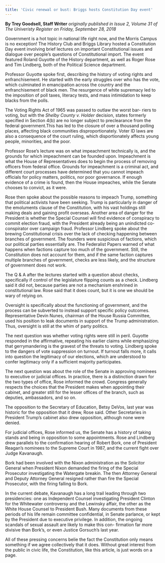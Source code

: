 ```yaml
---
title: 'Civic renewal or bust: Briggs hosts Constitution Day event'
---
```


**By Trey Goodsell, Staff Writer** _originally published in Issue 2, Volume 31 of The Univeristy Register on Friday, September 28, 2018_

Government is a hot topic in national life right now, and the Morris Campus is no exception! The History Club and Briggs Library hosted a Constitution Day event involving brief lectures on important Constitutional issues and dialogue over people’s questions of Constitutional import. The event featured Roland Guyotte of the History department, as well as Roger Rose and Tim Lindberg, both of the Political Science department. 

Professor Guyotte spoke first, describing the history of voting rights and enfranchisement. He started with the early struggles over who has the vote, which culminated in emancipation across the country and the enfranchisement of black men. The resurgence of white supremacy led to the imposition of poll taxes, literacy tests, and mass intimidation to keep blacks from the polls. 

The Voting Rights Act of 1965 was passed to outlaw the worst bar- riers to voting, but with the _Shelby County v. Holder_ decision, states formerly specified in Section 4(b) are no longer subject to preclearance from the federal government.This has led to the closure of over a thousand polling places, affecting black communities disproportionately. Voter ID laws are also a consequence of the court ruling, which disportionately affects young people, minorities, and the poor. 

Professor Rose’s lecture was on what impeachment technically is, and the grounds for which impeachment can be founded upon. Impeachment is what the House of Representatives does to begin the process of removing officers from federal office. Grounds for impeachment is a criminal act, and different court processes have determined that you cannot impeach officials for policy matters, politics, nor poor governance. If enough evidence of a crime is found, then the House impeaches, while the Senate chooses to convict, as it were. 

Rose then spoke about the possible reasons to impeach Trump, something that political activists have been seeking. Trump is particularly in danger of the emoluments clause of the Constitution, with his vast holdings still making deals and gaining profit overseas. Another area of danger for the President is whether the Special Counsel will find evidence of conspiracy to commit election fraud, with the President already being an unindicted co-conspirator over campaign fraud. Professor Lindberg spoke about the brewing Constitutional crisis over the lack of checking happening between branches of government. The founders were suspicious of factions, which our political parties essentially are. The Federalist Papers warned of what happens when factions capture too much of the government. Still, the Constitution does not account for them, and if the same faction captures multiple branches of government, checks are less likely, and the structure of government does not work.

The Q & A after the lectures started with a question about checks, specifically if control of the legislature flipping counts as a check. Lindberg said it did not, because parties are not a mechanism enshrined in constitutional law. Rose said that it does
count, but it is one we should be wary of relying on.

Oversight is specifically about the functioning of government, and the process can be subverted to instead support specific policy outcomes. Representative Devin Nunes, chairman of the House Russia Committee, used his position to leak documents in support of the Trump administration. Thus, oversight is still at the whim of party politics.

The next question was whether voting rights were still in peril. Guyotte responded in the affirmative, repeating his earlier claims while emphasizing that gerrymandering is the gravest of the threats to voting. Lindberg spoke to the dangers of vote suppression on turnout. If turnout falls more, it calls into question the legitimacy of our elections, which are understood to confer legitimacy only if a sufficient majority participates.

The next question was about the role of the Senate in approving nominees to executive or judicial offices. In practice, there is a distinction drawn for the two types of office, Rose informed the crowd. Congress generally respects the choices that the President makes when appointing their cabinet, and greater still for the lesser offices of the branch, such as deputies, ambassadors, and so on.

The opposition to the Secretary of Education, Betsy DeVos, last year was historic for the opposition that it drew, Rose said. Other Secretaries in President Trump’s cabinet also drew opposition, although none were denied.

For judicial offices, Rose informed us, the Senate has a history of taking stands and being in opposition to some appointments. Rose and Lindberg drew parallels to the confirmation hearing of Robert Bork, one of President Reagan’s nominees to the Supreme Court in 1987, and the current fight over Judge Kavanaugh.

Bork had been involved with the Nixon administration as the Solicitor General when President Nixon demanded the firing of the Special Prosecutor investigating the Watergate breakin. The then Attorney General and Deputy Attorney General resigned rather than fire the Special Prosecutor, with the firing falling to Bork.

In the current debate, Kavanaugh has a long trail leading through two presidencies: one as Independent Counsel investigating President Clinton for the Whitewater controversy and the Lewinsky affair, the other as the White House Counsel to President Bush. Many documents from these periods of his life remain committee confidential, in Senate parlance, or kept by the President due to executive privilege. In addition, the ongoing scandals of sexual assault are likely to make this con- firmation far more divisive than Bork’s, or even Justice Gorsuch’s last year.

All of these pressing concerns belie the fact the Constitution only means something if we agree collectively that it does. Without great interest from the public in civic life, the Constitution, like this article, is just words on a page.


